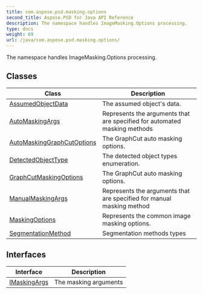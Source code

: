 ```yaml
---
title: com.aspose.psd.masking.options
second_title: Aspose.PSD for Java API Reference
description: The namespace handles ImageMasking.Options processing.
type: docs
weight: 69
url: /java/com.aspose.psd.masking.options/
---
```



The namespace handles ImageMasking.Options processing.


## Classes

| Class | Description |
| --- | --- |
| [AssumedObjectData](../com.aspose.psd.masking.options/assumedobjectdata) | The assumed object's data. |
| [AutoMaskingArgs](../com.aspose.psd.masking.options/automaskingargs) | Represents the arguments that are specified for automated masking methods |
| [AutoMaskingGraphCutOptions](../com.aspose.psd.masking.options/automaskinggraphcutoptions) | The GraphCut auto masking options. |
| [DetectedObjectType](../com.aspose.psd.masking.options/detectedobjecttype) | The detected object types enumeration. |
| [GraphCutMaskingOptions](../com.aspose.psd.masking.options/graphcutmaskingoptions) | The GraphCut auto masking options. |
| [ManualMaskingArgs](../com.aspose.psd.masking.options/manualmaskingargs) | Represents the arguments that are specified for manual masking method |
| [MaskingOptions](../com.aspose.psd.masking.options/maskingoptions) | Represents the common image masking options. |
| [SegmentationMethod](../com.aspose.psd.masking.options/segmentationmethod) | Segmentation methods types |

## Interfaces

| Interface | Description |
| --- | --- |
| [IMaskingArgs](../com.aspose.psd.masking.options/imaskingargs) | The masking arguments |
